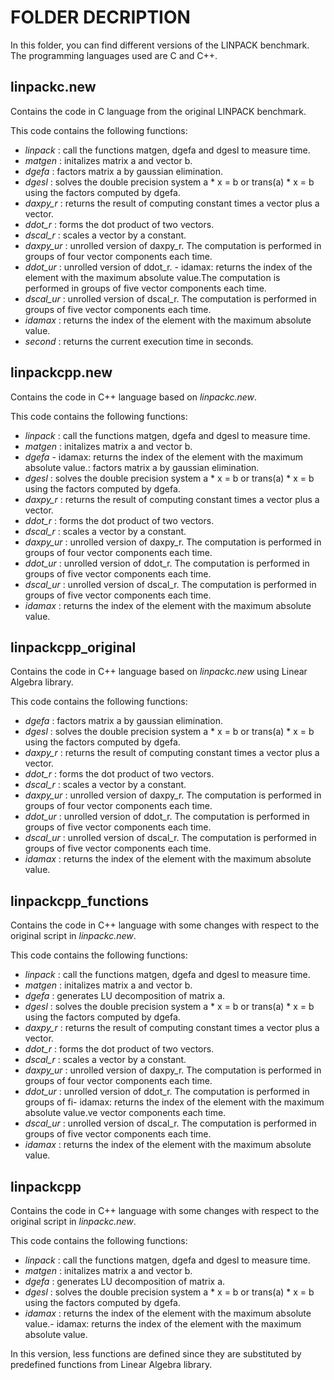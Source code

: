 # FOLDER DECRIPTION

In this folder, you can find different versions of the LINPACK benchmark. The programming languages used are C and C++.


## linpackc.new

Contains the code in C language from the original LINPACK benchmark. 

This code contains the following functions:
  - *linpack* : call the functions matgen, dgefa and dgesl to measure time.
  - *matgen* : initalizes matrix a and vector b.
  - *dgefa* : factors matrix a by gaussian elimination.
  - *dgesl* : solves the double precision system a * x = b  or  trans(a) * x = b using the factors computed by dgefa.
  - *daxpy_r* : returns the result of computing constant times a vector plus a vector.
  - *ddot_r* : forms the dot product of two vectors.
  - *dscal_r* : scales a vector by a constant.
  - *daxpy_ur* : unrolled version of daxpy_r. The computation is performed in groups of four vector components each time.
  - *ddot_ur* : unrolled version of ddot_r. - idamax: returns the index of the element with the maximum absolute value.The computation is performed in groups of five vector components each time.
  - *dscal_ur* : unrolled version of dscal_r. The computation is performed in groups of five vector components each time.
  - *idamax* : returns the index of the element with the maximum absolute value.
  - *second* : returns the current execution time in seconds.


## linpackcpp.new

Contains the code in C++ language based on _linpackc.new_. 

This code contains the following functions:
  - *linpack* : call the functions matgen, dgefa and dgesl to measure time.
  - *matgen* : initalizes matrix a and vector b.
  - *dgefa* - idamax: returns the index of the element with the maximum absolute value.: factors matrix a by gaussian elimination.
  - *dgesl* : solves the double precision system a * x = b  or  trans(a) * x = b using the factors computed by dgefa.
  - *daxpy_r* : returns the result of computing constant times a vector plus a vector.
  - *ddot_r* : forms the dot product of two vectors.
  - *dscal_r* : scales a vector by a constant.
  - *daxpy_ur* : unrolled version of daxpy_r. The computation is performed in groups of four vector components each time.
  - *ddot_ur* : unrolled version of ddot_r. The computation is performed in groups of five vector components each time.
  - *dscal_ur* : unrolled version of dscal_r. The computation is performed in groups of five vector components each time.
  - *idamax* : returns the index of the element with the maximum absolute value.


## linpackcpp_original

Contains the code in C++ language based on _linpackc.new_ using Linear Algebra library. 

This code contains the following functions:
  - *dgefa* : factors matrix a by gaussian elimination.
  - *dgesl* : solves the double precision system a * x = b  or  trans(a) * x = b using the factors computed by dgefa.
  - *daxpy_r* : returns the result of computing constant times a vector plus a vector.
  - *ddot_r* : forms the dot product of two vectors.
  - *dscal_r* : scales a vector by a constant.
  - *daxpy_ur* : unrolled version of daxpy_r. The computation is performed in groups of four vector components each time.
  - *ddot_ur* : unrolled version of ddot_r. The computation is performed in groups of five vector components each time.
  - *dscal_ur* : unrolled version of dscal_r. The computation is performed in groups of five vector components each time.
  - *idamax* : returns the index of the element with the maximum absolute value.


## linpackcpp_functions

Contains the code in C++ language with some changes with respect to the original script in _linpackc.new_. 

This code contains the following functions:
  - *linpack* : call the functions matgen, dgefa and dgesl to measure time.
  - *matgen* : initalizes matrix a and vector b.
  - *dgefa* : generates LU decomposition of matrix a.
  - *dgesl* : solves the double precision system a * x = b  or  trans(a) * x = b using the factors computed by dgefa.
  - *daxpy_r* : returns the result of computing constant times a vector plus a vector.
  - *ddot_r* : forms the dot product of two vectors.
  - *dscal_r* : scales a vector by a constant.
  - *daxpy_ur* : unrolled version of daxpy_r. The computation is performed in groups of four vector components each time.
  - *ddot_ur* : unrolled version of ddot_r. The computation is performed in groups of fi- idamax: returns the index of the element with the maximum absolute value.ve vector components each time.
  - *dscal_ur* : unrolled version of dscal_r. The computation is performed in groups of five vector components each time.
  - *idamax* : returns the index of the element with the maximum absolute value.


## linpackcpp

Contains the code in C++ language with some changes with respect to the original script in _linpackc.new_. 

This code contains the following functions:
  - *linpack* : call the functions matgen, dgefa and dgesl to measure time.
  - *matgen* : initalizes matrix a and vector b.
  - *dgefa* : generates LU decomposition of matrix a.
  - *dgesl* : solves the double precision system a * x = b  or  trans(a) * x = b using the factors computed by dgefa.
  - *idamax* : returns the index of the element with the maximum absolute value.- idamax: returns the index of the element with the maximum absolute value.

In this version, less functions are defined since they are substituted by predefined functions from Linear Algebra library.